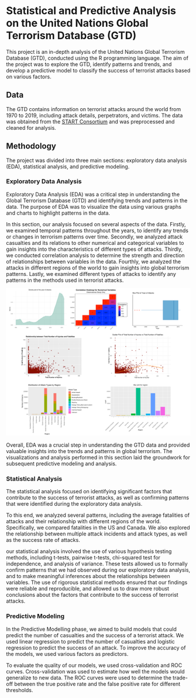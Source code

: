 # Statistical and Predictive Analysis on the United Nations Global Terrorism Database (GTD)

This project is an in-depth analysis of the United Nations Global Terrorism Database (GTD), conducted using the R programming language. The aim of the project was to explore the GTD, identify patterns and trends, and develop a predictive model to classify the success of terrorist attacks based on various factors.

## Data
The GTD contains information on terrorist attacks around the world from 1970 to 2019, including attack details, perpetrators, and victims. The data was obtained from the [START Consortium](https://www.start.umd.edu/gtd/) and was preprocessed and cleaned for analysis.

## Methodology
The project was divided into three main sections: exploratory data analysis (EDA), statistical analysis, and predictive modeling.

### Exploratory Data Analysis

Exploratory Data Analysis (EDA) was a critical step in understanding the Global Terrorism Database (GTD) and identifying trends and patterns in the data. The purpose of EDA was to visualize the data using various graphs and charts to highlight patterns in the data.

In this section, our analysis focused on several aspects of the data. Firstly, we examined temporal patterns throughout the years, to identify any trends or changes in terrorism patterns over time. Secondly, we analyzed attack casualties and its relations to other numerical and categorical variables to gain insights into the characteristics of different types of attacks. Thirdly, we conducted correlation analysis to determine the strength and direction of relationships between variables in the data. Fourthly, we analyzed the attacks in different regions of the world to gain insights into global terrorism patterns. Lastly, we examined different types of attacks to identify any patterns in the methods used in terrorist attacks.

![EDA](https://github.com/soroushsheikh/UNDataSetStatisticalAnalysis/blob/main/EDA.png)

Overall, EDA was a crucial step in understanding the GTD data and provided valuable insights into the trends and patterns in global terrorism. The visualizations and analysis performed in this section laid the groundwork for subsequent predictive modeling and analysis.

### Statistical Analysis
The statistical analysis focused on identifying significant factors that contribute to the success of terrorist attacks, as well as confirming patterns that were identified during the exploratory data analysis.

To this end, we analyzed several patterns, including the average fatalities of attacks and their relationship with different regions of the world. Specifically, we compared fatalities in the US and Canada. We also explored the relationship between multiple attack incidents and attack types, as well as the success rate of attacks.

our statistical analysis involved the use of various hypothesis testing methods, including t-tests, pairwise t-tests, chi-squared test for independence, and analysis of variance. These tests allowed us to formally confirm patterns that we had observed during our exploratory data analysis, and to make meaningful inferences about the relationships between variables. The use of rigorous statistical methods ensured that our findings were reliable and reproducible, and allowed us to draw more robust conclusions about the factors that contribute to the success of terrorist attacks.

### Predictive Modeling
In the Predictive Modelling phase, we aimed to build models that could predict the number of casualties and the success of a terrorist attack. We used linear regression to predict the number of casualties and logistic regression to predict the success of an attack. To improve the accuracy of the models, we used various factors as predictors.

To evaluate the quality of our models, we used cross-validation and ROC curves. Cross-validation was used to estimate how well the models would generalize to new data. The ROC curves were used to determine the trade-off between the true positive rate and the false positive rate for different thresholds.
